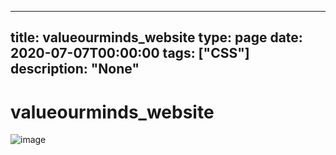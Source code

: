 
---
title: valueourminds_website
type: page
date: 2020-07-07T00:00:00
tags: ["CSS"]
description: "None"
---


# valueourminds_website

![image](https://user-images.githubusercontent.com/35516367/185814002-3dd27418-8b51-4522-b0bc-344204cb36fb.png)
